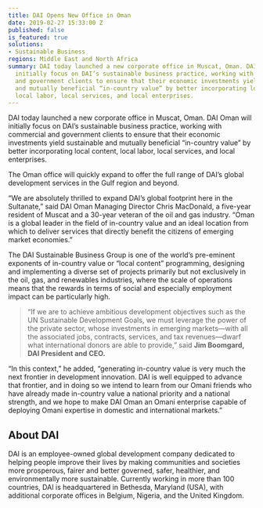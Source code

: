 ```yaml
---
title: DAI Opens New Office in Oman
date: 2019-02-27 15:33:00 Z
published: false
is_featured: true
solutions:
- Sustainable Business
regions: Middle East and North Africa
summary: DAI today launched a new corporate office in Muscat, Oman. DAI Oman will
  initially focus on DAI’s sustainable business practice, working with commercial
  and government clients to ensure that their economic investments yield sustainable
  and mutually beneficial “in-country value” by better incorporating local content,
  local labor, local services, and local enterprises.
---
```


DAI today launched a new corporate office in Muscat, Oman. DAI Oman will initially focus on DAI’s sustainable business practice, working with commercial and government clients to ensure that their economic investments yield sustainable and mutually beneficial “in-country value” by better incorporating local content, local labor, local services, and local enterprises. 

<!--more-->

The Oman office will quickly expand to offer the full range of DAI’s global development services in the Gulf region and beyond.

“We are absolutely thrilled to expand DAI’s global footprint here in the Sultanate,” said DAI Oman Managing Director Chris MacDonald, a five-year resident of Muscat and a 30-year veteran of the oil and gas industry. “Oman is a global leader in the field of in-country value and an ideal location from which to deliver services that directly benefit the citizens of emerging market economies.”

The DAI Sustainable Business Group is one of the world’s pre-eminent exponents of in-country value or “local content” programming, designing and implementing a diverse set of projects primarily but not exclusively in the oil, gas, and renewables industries, where the scale of operations means that the rewards in terms of social and especially employment impact can be particularly high.

> “If we are to achieve ambitious development objectives such as the UN Sustainable Development Goals, we must leverage the power of the private sector, whose investments in emerging markets—with all the associated jobs, contracts, services, and tax revenues—dwarf what international donors are able to provide,” said **Jim Boomgard, DAI President and CEO.** 

“In this context,” he added, “generating in-country value is very much the next frontier in development innovation. DAI is well equipped to advance that frontier, and in doing so we intend to learn from our Omani friends who have already made in-country value a national priority and a national strength, and we hope to make DAI Oman an Omani enterprise capable of deploying Omani expertise in domestic and international markets.” 

<aside><h2>About DAI</h2><p>DAI is an employee-owned global development company dedicated to helping people improve their lives by making communities and societies more prosperous, fairer and better governed, safer, healthier, and environmentally more sustainable. Currently working in more than 100 countries, DAI is headquartered in Bethesda, Maryland (USA), with additional corporate offices in Belgium, Nigeria, and the United Kingdom.</p></aside>

